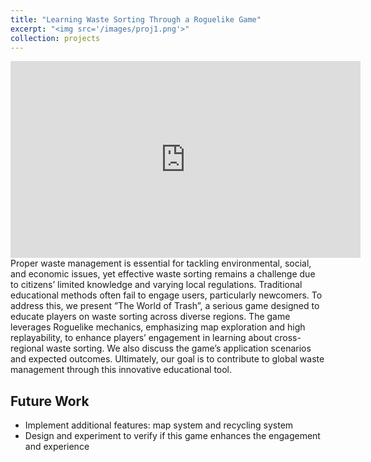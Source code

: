 ```yaml
---
title: "Learning Waste Sorting Through a Roguelike Game"
excerpt: "<img src='/images/proj1.png'>"
collection: projects
---
```


<iframe width="560" height="315" src="https://www.youtube.com/embed/hry1Dp9Lasg" frameborder="0" allowfullscreen></iframe><br/>  
Proper waste management is essential for tackling environmental, social, and economic issues, yet effective waste sorting remains a challenge due to citizens’ limited knowledge and varying local regulations. Traditional educational methods often fail to engage users, particularly newcomers. To address this, we present ”The World of Trash”, a serious game designed to educate players on waste sorting across diverse regions. The game leverages Roguelike mechanics, emphasizing map exploration and
high replayability, to enhance players’ engagement in learning about cross-regional waste sorting. We also discuss the game’s application scenarios and expected outcomes. Ultimately, our goal is to contribute to global waste management through this
innovative educational tool.  

## Future Work  

- Implement additional features: map system and recycling system
- Design and experiment to verify if this game enhances the engagement and experience
